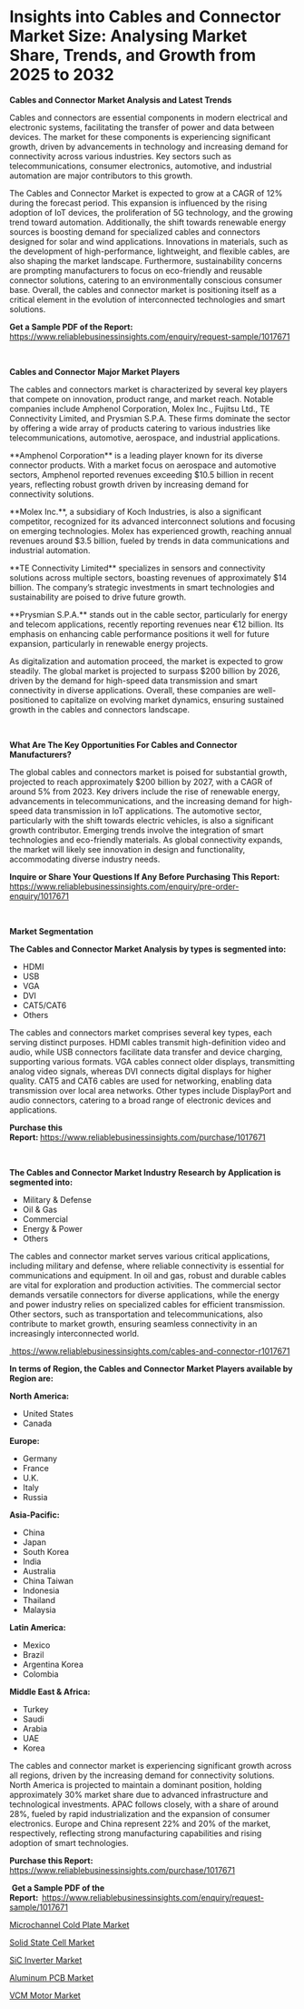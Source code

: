 <p><h1>Insights into Cables and Connector Market Size: Analysing Market Share, Trends, and Growth from 2025 to 2032</h1></p><p><strong>Cables and Connector Market Analysis and Latest Trends</strong></p>
<p><p>Cables and connectors are essential components in modern electrical and electronic systems, facilitating the transfer of power and data between devices. The market for these components is experiencing significant growth, driven by advancements in technology and increasing demand for connectivity across various industries. Key sectors such as telecommunications, consumer electronics, automotive, and industrial automation are major contributors to this growth.</p><p>The Cables and Connector Market is expected to grow at a CAGR of 12% during the forecast period. This expansion is influenced by the rising adoption of IoT devices, the proliferation of 5G technology, and the growing trend toward automation. Additionally, the shift towards renewable energy sources is boosting demand for specialized cables and connectors designed for solar and wind applications. Innovations in materials, such as the development of high-performance, lightweight, and flexible cables, are also shaping the market landscape. Furthermore, sustainability concerns are prompting manufacturers to focus on eco-friendly and reusable connector solutions, catering to an environmentally conscious consumer base. Overall, the cables and connector market is positioning itself as a critical element in the evolution of interconnected technologies and smart solutions.</p></p>
<p><strong>Get a Sample PDF of the Report:&nbsp;</strong> <a href="https://www.reliablebusinessinsights.com/enquiry/request-sample/1017671?utm_campaign=63&utm_medium=2&utm_source=Github&utm_content=ia&utm_term=11022025&utm_id=cables-and-connector">https://www.reliablebusinessinsights.com/enquiry/request-sample/1017671</a></p>
<p>&nbsp;</p>
<p><strong>Cables and Connector Major Market Players</strong></p>
<p><p>The cables and connectors market is characterized by several key players that compete on innovation, product range, and market reach. Notable companies include Amphenol Corporation, Molex Inc., Fujitsu Ltd., TE Connectivity Limited, and Prysmian S.P.A. These firms dominate the sector by offering a wide array of products catering to various industries like telecommunications, automotive, aerospace, and industrial applications.</p><p>**Amphenol Corporation** is a leading player known for its diverse connector products. With a market focus on aerospace and automotive sectors, Amphenol reported revenues exceeding $10.5 billion in recent years, reflecting robust growth driven by increasing demand for connectivity solutions.</p><p>**Molex Inc.**, a subsidiary of Koch Industries, is also a significant competitor, recognized for its advanced interconnect solutions and focusing on emerging technologies. Molex has experienced growth, reaching annual revenues around $3.5 billion, fueled by trends in data communications and industrial automation.</p><p>**TE Connectivity Limited** specializes in sensors and connectivity solutions across multiple sectors, boasting revenues of approximately $14 billion. The company’s strategic investments in smart technologies and sustainability are poised to drive future growth.</p><p>**Prysmian S.P.A.** stands out in the cable sector, particularly for energy and telecom applications, recently reporting revenues near €12 billion. Its emphasis on enhancing cable performance positions it well for future expansion, particularly in renewable energy projects.</p><p>As digitalization and automation proceed, the market is expected to grow steadily. The global market is projected to surpass $200 billion by 2026, driven by the demand for high-speed data transmission and smart connectivity in diverse applications. Overall, these companies are well-positioned to capitalize on evolving market dynamics, ensuring sustained growth in the cables and connectors landscape.</p></p>
<p>&nbsp;</p>
<p><strong>What Are The Key Opportunities For Cables and Connector Manufacturers?</strong></p>
<p><p>The global cables and connectors market is poised for substantial growth, projected to reach approximately $200 billion by 2027, with a CAGR of around 5% from 2023. Key drivers include the rise of renewable energy, advancements in telecommunications, and the increasing demand for high-speed data transmission in IoT applications. The automotive sector, particularly with the shift towards electric vehicles, is also a significant growth contributor. Emerging trends involve the integration of smart technologies and eco-friendly materials. As global connectivity expands, the market will likely see innovation in design and functionality, accommodating diverse industry needs.</p></p>
<p><strong>Inquire or Share Your Questions If Any Before Purchasing This Report:</strong> <a href="https://www.reliablebusinessinsights.com/enquiry/pre-order-enquiry/1017671?utm_campaign=63&utm_medium=2&utm_source=Github&utm_content=ia&utm_term=11022025&utm_id=cables-and-connector">https://www.reliablebusinessinsights.com/enquiry/pre-order-enquiry/1017671</a></p>
<p>&nbsp;</p>
<p><strong>Market Segmentation</strong></p>
<p><strong>The Cables and Connector Market Analysis by types is segmented into:</strong></p>
<p><ul><li>HDMI</li><li>USB</li><li>VGA</li><li>DVI</li><li>CAT5/CAT6</li><li>Others</li></ul></p>
<p><p>The cables and connectors market comprises several key types, each serving distinct purposes. HDMI cables transmit high-definition video and audio, while USB connectors facilitate data transfer and device charging, supporting various formats. VGA cables connect older displays, transmitting analog video signals, whereas DVI connects digital displays for higher quality. CAT5 and CAT6 cables are used for networking, enabling data transmission over local area networks. Other types include DisplayPort and audio connectors, catering to a broad range of electronic devices and applications.</p></p>
<p><strong>Purchase this Report:&nbsp;</strong><a href="https://www.reliablebusinessinsights.com/purchase/1017671?utm_campaign=63&utm_medium=2&utm_source=Github&utm_content=ia&utm_term=11022025&utm_id=cables-and-connector">https://www.reliablebusinessinsights.com/purchase/1017671</a></p>
<p>&nbsp;</p>
<p><strong>The Cables and Connector Market Industry Research by Application is segmented into:</strong></p>
<p><ul><li>Military & Defense</li><li>Oil & Gas</li><li>Commercial</li><li>Energy & Power</li><li>Others</li></ul></p>
<p><p>The cables and connector market serves various critical applications, including military and defense, where reliable connectivity is essential for communications and equipment. In oil and gas, robust and durable cables are vital for exploration and production activities. The commercial sector demands versatile connectors for diverse applications, while the energy and power industry relies on specialized cables for efficient transmission. Other sectors, such as transportation and telecommunications, also contribute to market growth, ensuring seamless connectivity in an increasingly interconnected world.</p></p>
<p><a href="https://www.reliablebusinessinsights.com/cables-and-connector-r1017671?utm_campaign=63&utm_medium=2&utm_source=Github&utm_content=ia&utm_term=11022025&utm_id=cables-and-connector">&nbsp;https://www.reliablebusinessinsights.com/cables-and-connector-r1017671</a></p>
<p><strong>In terms of Region, the Cables and Connector Market Players available by Region are:</strong></p>
<p>
    <p> <strong> North America: </strong>
        <ul>
            <li>United States</li>
            <li>Canada</li>
        </ul>
        </p> 
    <p> <strong> Europe: </strong>
        <ul>
            <li>Germany</li>
            <li>France</li>
            <li>U.K.</li>
            <li>Italy</li>
            <li>Russia</li>
        </ul>
        </p> 
    <p> <strong> Asia-Pacific: </strong>
        <ul>
            <li>China</li>
            <li>Japan</li>
            <li>South Korea</li>
            <li>India</li>
            <li>Australia</li>
            <li>China Taiwan</li>
            <li>Indonesia</li>
            <li>Thailand</li>
            <li>Malaysia</li>
        </ul>
        </p> 
    <p> <strong> Latin America: </strong>
        <ul>
            <li>Mexico</li>
            <li>Brazil</li>
            <li>Argentina Korea</li>
            <li>Colombia</li>
        </ul>
        </p> 
    <p> <strong> Middle East & Africa: </strong>
        <ul>
            <li>Turkey</li>
            <li>Saudi</li>
            <li>Arabia</li>
            <li>UAE</li>
            <li>Korea</li>
        </ul>
    </p>
    </p>
<p><p>The cables and connector market is experiencing significant growth across all regions, driven by the increasing demand for connectivity solutions. North America is projected to maintain a dominant position, holding approximately 30% market share due to advanced infrastructure and technological investments. APAC follows closely, with a share of around 28%, fueled by rapid industrialization and the expansion of consumer electronics. Europe and China represent 22% and 20% of the market, respectively, reflecting strong manufacturing capabilities and rising adoption of smart technologies.</p></p>
<p><strong>Purchase this Report: </strong><a href="https://www.reliablebusinessinsights.com/purchase/1017671?utm_campaign=63&utm_medium=2&utm_source=Github&utm_content=ia&utm_term=11022025&utm_id=cables-and-connector">https://www.reliablebusinessinsights.com/purchase/1017671</a></p>
<p>&nbsp;<strong>Get a Sample PDF of the Report:&nbsp;&nbsp;</strong><a href="https://www.reliablebusinessinsights.com/enquiry/request-sample/1017671?utm_campaign=63&utm_medium=2&utm_source=Github&utm_content=ia&utm_term=11022025&utm_id=cables-and-connector">https://www.reliablebusinessinsights.com/enquiry/request-sample/1017671</a></p>
<p><strong></strong></p>
<p><p><a href="https://github.com/biyajausenik/Market-Research-Report-List-1/blob/main/microchannel-cold-plate-market.md?utm_campaign=63&utm_medium=2&utm_source=Github&utm_content=ia&utm_term=11022025&utm_id=cables-and-connector">Microchannel Cold Plate Market</a></p><p><a href="https://github.com/dailyspunj47/Market-Research-Report-List-1/blob/main/solid-state-cell-market.md?utm_campaign=63&utm_medium=2&utm_source=Github&utm_content=ia&utm_term=11022025&utm_id=cables-and-connector">Solid State Cell Market</a></p><p><a href="https://github.com/momossidram/Market-Research-Report-List-1/blob/main/sic-inverter-market.md?utm_campaign=63&utm_medium=2&utm_source=Github&utm_content=ia&utm_term=11022025&utm_id=cables-and-connector">SiC Inverter Market</a></p><p><a href="https://github.com/armsinwan/Market-Research-Report-List-1/blob/main/aluminum-pcb-market.md?utm_campaign=63&utm_medium=2&utm_source=Github&utm_content=ia&utm_term=11022025&utm_id=cables-and-connector">Aluminum PCB Market</a></p><p><a href="https://github.com/muvdibezuh/Market-Research-Report-List-1/blob/main/vcm-motor-market.md?utm_campaign=63&utm_medium=2&utm_source=Github&utm_content=ia&utm_term=11022025&utm_id=cables-and-connector">VCM Motor Market</a></p></p>